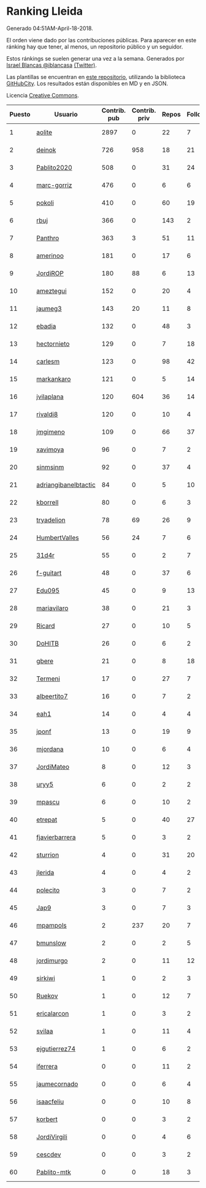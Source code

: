 # Ranking Lleida

Generado 04:51AM-April-18-2018.

El orden viene dado por las contribuciones públicas. Para aparecer en este ránking hay que tener, al menos, un repositorio público y un seguidor.

Estos ránkings se suelen generar una vez a la semana. Generados por [Israel Blancas @iblancasa](https://github.com/iblancasa/) [(Twitter)](https://twitter.com/iblancasa).

Las plantillas se encuentran en [este repositorio](https://github.com/iblancasa/GH-Spanish-Ranking), utilizando la biblioteca [GitHubCity](https://github.com/iblancasa/GitHubCity). Los resultados están disponibles en MD y en JSON.

Licencia [Creative Commons](https://creativecommons.org/licenses/by/4.0/).

| Puesto   |  Usuario  | Contrib. pub | Contrib. priv |Repos| Followers | Desde |  Avatar  |
|----------|-----------|--------------|---------------|-----|-----------|-------|----------|
|1|[aolite](https://github.com/aolite)|2897|0|22|7|2013-06-03|![aolite](https://avatars0.githubusercontent.com/u/4601466)|
|2|[deinok](https://github.com/deinok)|726|958|18|21|2014-02-04|![deinok](https://avatars2.githubusercontent.com/u/6586053)|
|3|[Pablito2020](https://github.com/Pablito2020)|508|0|31|24|2016-04-24|![Pablito2020](https://avatars0.githubusercontent.com/u/18640261)|
|4|[marc-gorriz](https://github.com/marc-gorriz)|476|0|6|6|2016-06-02|![marc-gorriz](https://avatars1.githubusercontent.com/u/19705023)|
|5|[pokoli](https://github.com/pokoli)|410|0|60|19|2011-10-30|![pokoli](https://avatars0.githubusercontent.com/u/1160726)|
|6|[rbuj](https://github.com/rbuj)|366|0|143|2|2014-12-12|![rbuj](https://avatars2.githubusercontent.com/u/10171411)|
|7|[Panthro](https://github.com/Panthro)|363|3|51|11|2012-03-22|![Panthro](https://avatars3.githubusercontent.com/u/1565421)|
|8|[amerinoo](https://github.com/amerinoo)|181|0|17|6|2015-02-16|![amerinoo](https://avatars0.githubusercontent.com/u/11027833)|
|9|[JordiROP](https://github.com/JordiROP)|180|88|6|13|2016-02-08|![JordiROP](https://avatars1.githubusercontent.com/u/17128072)|
|10|[ameztegui](https://github.com/ameztegui)|152|0|20|4|2014-07-02|![ameztegui](https://avatars2.githubusercontent.com/u/8050937)|
|11|[jaumeg3](https://github.com/jaumeg3)|143|20|11|8|2016-07-14|![jaumeg3](https://avatars1.githubusercontent.com/u/20457801)|
|12|[ebadia](https://github.com/ebadia)|132|0|48|3|2009-12-08|![ebadia](https://avatars3.githubusercontent.com/u/164689)|
|13|[hectornieto](https://github.com/hectornieto)|129|0|7|18|2014-04-15|![hectornieto](https://avatars0.githubusercontent.com/u/7302862)|
|14|[carlesm](https://github.com/carlesm)|123|0|98|42|2008-05-01|![carlesm](https://avatars3.githubusercontent.com/u/9011)|
|15|[markankaro](https://github.com/markankaro)|121|0|5|14|2017-05-24|![markankaro](https://avatars3.githubusercontent.com/u/28937427)|
|16|[jvilaplana](https://github.com/jvilaplana)|120|604|36|14|2011-04-15|![jvilaplana](https://avatars3.githubusercontent.com/u/732164)|
|17|[rivaldi8](https://github.com/rivaldi8)|120|0|10|4|2011-11-11|![rivaldi8](https://avatars1.githubusercontent.com/u/1187977)|
|18|[jmgimeno](https://github.com/jmgimeno)|109|0|66|37|2011-04-08|![jmgimeno](https://avatars2.githubusercontent.com/u/718396)|
|19|[xavimoya](https://github.com/xavimoya)|96|0|7|2|2014-11-25|![xavimoya](https://avatars3.githubusercontent.com/u/9944686)|
|20|[sinmsinm](https://github.com/sinmsinm)|92|0|37|4|2012-05-16|![sinmsinm](https://avatars1.githubusercontent.com/u/1745437)|
|21|[adriangibanelbtactic](https://github.com/adriangibanelbtactic)|84|0|5|10|2012-01-15|![adriangibanelbtactic](https://avatars1.githubusercontent.com/u/1331363)|
|22|[kborrell](https://github.com/kborrell)|80|0|6|3|2015-02-17|![kborrell](https://avatars2.githubusercontent.com/u/11043037)|
|23|[tryadelion](https://github.com/tryadelion)|78|69|26|9|2013-03-05|![tryadelion](https://avatars2.githubusercontent.com/u/3778474)|
|24|[HumbertValles](https://github.com/HumbertValles)|56|24|7|6|2017-02-13|![HumbertValles](https://avatars2.githubusercontent.com/u/25740901)|
|25|[31d4r](https://github.com/31d4r)|55|0|2|7|2017-08-12|![31d4r](https://avatars1.githubusercontent.com/u/30953857)|
|26|[f-guitart](https://github.com/f-guitart)|48|0|37|6|2014-03-09|![f-guitart](https://avatars3.githubusercontent.com/u/6899142)|
|27|[Edu095](https://github.com/Edu095)|45|0|9|13|2015-04-07|![Edu095](https://avatars3.githubusercontent.com/u/11843087)|
|28|[mariavilaro](https://github.com/mariavilaro)|38|0|21|3|2015-01-13|![mariavilaro](https://avatars1.githubusercontent.com/u/10522884)|
|29|[Ricard](https://github.com/Ricard)|27|0|10|5|2009-12-13|![Ricard](https://avatars3.githubusercontent.com/u/167117)|
|30|[DoHITB](https://github.com/DoHITB)|26|0|6|2|2016-01-19|![DoHITB](https://avatars1.githubusercontent.com/u/16784764)|
|31|[gbere](https://github.com/gbere)|21|0|8|18|2012-01-13|![gbere](https://avatars0.githubusercontent.com/u/1327334)|
|32|[Termeni](https://github.com/Termeni)|17|0|27|7|2014-03-10|![Termeni](https://avatars1.githubusercontent.com/u/6905912)|
|33|[albeertito7](https://github.com/albeertito7)|16|0|7|2|2017-02-13|![albeertito7](https://avatars1.githubusercontent.com/u/25740911)|
|34|[eah1](https://github.com/eah1)|14|0|4|4|2015-02-17|![eah1](https://avatars3.githubusercontent.com/u/11043022)|
|35|[jponf](https://github.com/jponf)|13|0|19|9|2013-03-13|![jponf](https://avatars2.githubusercontent.com/u/3852560)|
|36|[mjordana](https://github.com/mjordana)|10|0|6|4|2014-11-19|![mjordana](https://avatars1.githubusercontent.com/u/9840099)|
|37|[JordiMateo](https://github.com/JordiMateo)|8|0|12|3|2016-03-10|![JordiMateo](https://avatars3.githubusercontent.com/u/17766957)|
|38|[uryy5](https://github.com/uryy5)|6|0|2|2|2014-10-07|![uryy5](https://avatars1.githubusercontent.com/u/9052385)|
|39|[mpascu](https://github.com/mpascu)|6|0|10|2|2015-02-12|![mpascu](https://avatars3.githubusercontent.com/u/10977699)|
|40|[etrepat](https://github.com/etrepat)|5|0|40|27|2009-11-04|![etrepat](https://avatars0.githubusercontent.com/u/148851)|
|41|[fjavierbarrera](https://github.com/fjavierbarrera)|5|0|3|2|2014-12-16|![fjavierbarrera](https://avatars1.githubusercontent.com/u/10211156)|
|42|[sturrion](https://github.com/sturrion)|4|0|31|20|2013-08-23|![sturrion](https://avatars3.githubusercontent.com/u/5296219)|
|43|[jlerida](https://github.com/jlerida)|4|0|4|2|2015-05-12|![jlerida](https://avatars1.githubusercontent.com/u/12414567)|
|44|[polecito](https://github.com/polecito)|3|0|7|2|2013-07-30|![polecito](https://avatars1.githubusercontent.com/u/5122186)|
|45|[Jap9](https://github.com/Jap9)|3|0|7|3|2016-02-09|![Jap9](https://avatars1.githubusercontent.com/u/17140922)|
|46|[mpampols](https://github.com/mpampols)|2|237|20|7|2010-11-12|![mpampols](https://avatars1.githubusercontent.com/u/479534)|
|47|[bmunslow](https://github.com/bmunslow)|2|0|2|5|2010-06-03|![bmunslow](https://avatars1.githubusercontent.com/u/295192)|
|48|[jordimurgo](https://github.com/jordimurgo)|2|0|11|12|2013-10-23|![jordimurgo](https://avatars2.githubusercontent.com/u/5759992)|
|49|[sirkiwi](https://github.com/sirkiwi)|1|0|2|3|2011-07-01|![sirkiwi](https://avatars2.githubusercontent.com/u/888555)|
|50|[Ruekov](https://github.com/Ruekov)|1|0|12|7|2010-12-27|![Ruekov](https://avatars0.githubusercontent.com/u/537713)|
|51|[ericalarcon](https://github.com/ericalarcon)|1|0|3|2|2013-08-28|![ericalarcon](https://avatars2.githubusercontent.com/u/5327861)|
|52|[svilaa](https://github.com/svilaa)|1|0|11|4|2013-09-23|![svilaa](https://avatars0.githubusercontent.com/u/5521724)|
|53|[ejgutierrez74](https://github.com/ejgutierrez74)|1|0|6|2|2015-03-14|![ejgutierrez74](https://avatars2.githubusercontent.com/u/11474846)|
|54|[iferrera](https://github.com/iferrera)|0|0|11|2|2011-09-23|![iferrera](https://avatars0.githubusercontent.com/u/1073857)|
|55|[jaumecornado](https://github.com/jaumecornado)|0|0|6|4|2011-02-14|![jaumecornado](https://avatars0.githubusercontent.com/u/617176)|
|56|[isaacfeliu](https://github.com/isaacfeliu)|0|0|10|8|2008-04-10|![isaacfeliu](https://avatars0.githubusercontent.com/u/6287)|
|57|[korbert](https://github.com/korbert)|0|0|3|2|2013-03-08|![korbert](https://avatars2.githubusercontent.com/u/3808843)|
|58|[JordiVirgili](https://github.com/JordiVirgili)|0|0|4|6|2013-11-27|![JordiVirgili](https://avatars3.githubusercontent.com/u/6048532)|
|59|[cescdev](https://github.com/cescdev)|0|0|3|2|2013-09-20|![cescdev](https://avatars0.githubusercontent.com/u/5502251)|
|60|[Pablito-mtk](https://github.com/Pablito-mtk)|0|0|18|3|2016-09-29|![Pablito-mtk](https://avatars2.githubusercontent.com/u/22517501)|
